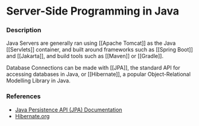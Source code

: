 
# Server-Side Programming in Java

### Description
Java Servers are generally ran using [[Apache Tomcat]] as the Java [[Servlets]] container, and built around frameworks such as [[Spring Boot]] and [[Jakarta]], and build tools such as [[Maven]] or [[Gradle]].

Database Connections can be made with [[JPA]], the standard API for accessing databases in Java, or [[Hibernate]], a popular Object-Relational Modelling Library in Java.

### References

- [Java Persistence API (JPA) Documentation](https://docs.oracle.com/javaee/6/tutorial/doc/bnbpz.html)
- [Hibernate.org](https://hibernate.org/)
